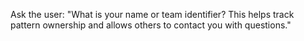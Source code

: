 Ask the user: "What is your name or team identifier? This helps track pattern ownership and allows others to contact you with questions."